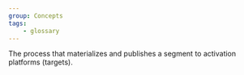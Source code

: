 ```yaml
---
group: Concepts
tags:
    - glossary
---
```

The process that materializes and publishes a segment to activation platforms (targets).